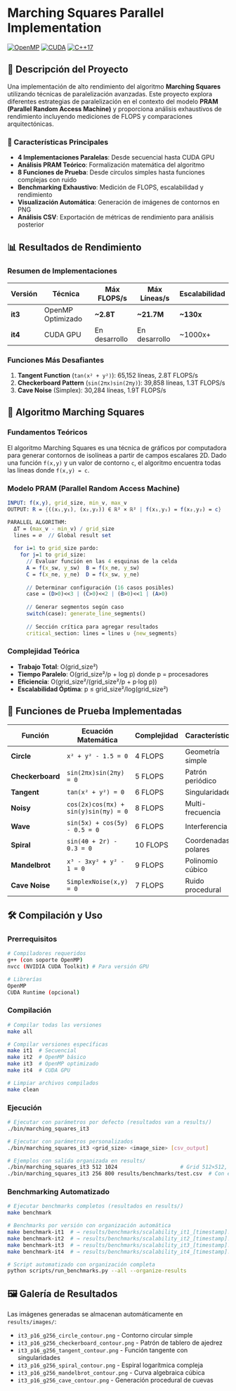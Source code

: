 # Marching Squares Parallel Implementation

[![OpenMP](https://img.shields.io/badge/OpenMP-Parallel-green.svg)](https://www.openmp.org/)
[![CUDA](https://img.shields.io/badge/CUDA-GPU_Accelerated-green.svg)](https://developer.nvidia.com/cuda-zone)
[![C++17](https://img.shields.io/badge/C++-17-blue.svg)](https://en.cppreference.com/w/cpp/17)

## 🚀 Descripción del Proyecto

Una implementación de alto rendimiento del algoritmo **Marching Squares** utilizando técnicas de paralelización avanzadas. Este proyecto explora diferentes estrategias de paralelización en el contexto del modelo **PRAM (Parallel Random Access Machine)** y proporciona análisis exhaustivos de rendimiento incluyendo mediciones de FLOPS y comparaciones arquitectónicas.

### 🎯 Características Principales

- **4 Implementaciones Paralelas**: Desde secuencial hasta CUDA GPU
- **Análisis PRAM Teórico**: Formalización matemática del algoritmo
- **8 Funciones de Prueba**: Desde círculos simples hasta funciones complejas con ruido
- **Benchmarking Exhaustivo**: Medición de FLOPS, escalabilidad y rendimiento
- **Visualización Automática**: Generación de imágenes de contornos en PNG
- **Análisis CSV**: Exportación de métricas de rendimiento para análisis posterior

## 📊 Resultados de Rendimiento

### Resumen de Implementaciones

| Versión | Técnica | Máx FLOPS/s | Máx Líneas/s | Escalabilidad |
|---------|---------|-------------|---------------|---------------|
| **it3** | OpenMP Optimizado | **~2.8T** | **~21.7M** | **~130x** |
| **it4** | CUDA GPU | En desarrollo | En desarrollo | ~1000x+ |

### Funciones Más Desafiantes

1. **Tangent Function** (`tan(x² + y²)`): 65,152 líneas, 2.8T FLOPS/s
2. **Checkerboard Pattern** (`sin(2πx)sin(2πy)`): 39,858 líneas, 1.3T FLOPS/s  
3. **Cave Noise** (Simplex): 30,284 líneas, 1.9T FLOPS/s

## 🔬 Algoritmo Marching Squares

### Fundamentos Teóricos

El algoritmo Marching Squares es una técnica de gráficos por computadora para generar contornos de isolíneas a partir de campos escalares 2D. Dado una función `f(x,y)` y un valor de contorno `c`, el algoritmo encuentra todas las líneas donde `f(x,y) = c`.

### Modelo PRAM (Parallel Random Access Machine)

```mathematica
INPUT: f(x,y), grid_size, min_v, max_v
OUTPUT: R = {((x₁,y₁), (x₂,y₂)) ∈ ℝ² × ℝ² | f(x₁,y₁) = f(x₂,y₂) = c}

PARALLEL ALGORITHM:
  ΔT = (max_v - min_v) / grid_size
  lines = ∅  // Global result set
  
  for i=1 to grid_size pardo:
    for j=1 to grid_size:
      // Evaluar función en las 4 esquinas de la celda
      A = f(x_sw, y_sw)  B = f(x_ne, y_sw) 
      C = f(x_ne, y_ne)  D = f(x_sw, y_ne)
      
      // Determinar configuración (16 casos posibles)
      case = (D>0)<<3 | (C>0)<<2 | (B>0)<<1 | (A>0)
      
      // Generar segmentos según caso
      switch(case): generate_line_segments()
      
      // Sección crítica para agregar resultados
      critical_section: lines = lines ∪ {new_segments}
```

### Complejidad Teórica

- **Trabajo Total**: O(grid_size²)
- **Tiempo Paralelo**: O(grid_size²/p + log p) donde p = procesadores
- **Eficiencia**: O(grid_size²/(grid_size²/p + p·log p))
- **Escalabilidad Óptima**: p ≤ grid_size²/log(grid_size²)


## 🎨 Funciones de Prueba Implementadas

| Función | Ecuación Matemática | Complejidad | Características |
|---------|-------------------|-------------|-----------------|
| **Circle** | `x² + y² - 1.5 = 0` | 4 FLOPS | Geometría simple |
| **Checkerboard** | `sin(2πx)sin(2πy) = 0` | 5 FLOPS | Patrón periódico |
| **Tangent** | `tan(x² + y²) = 0` | 6 FLOPS | Singularidades |
| **Noisy** | `cos(2x)cos(πx) + sin(y)sin(πy) = 0` | 8 FLOPS | Multi-frecuencia |
| **Wave** | `sin(5x) + cos(5y) - 0.5 = 0` | 6 FLOPS | Interferencia |
| **Spiral** | `sin(4θ + 2r) - 0.3 = 0` | 10 FLOPS | Coordenadas polares |
| **Mandelbrot** | `x³ - 3xy² + y² - 1 = 0` | 9 FLOPS | Polinomio cúbico |
| **Cave Noise** | `SimplexNoise(x,y) = 0` | 7 FLOPS | Ruido procedural |

## 🛠️ Compilación y Uso

### Prerrequisitos

```bash
# Compiladores requeridos
g++ (con soporte OpenMP)
nvcc (NVIDIA CUDA Toolkit) # Para versión GPU

# Librerías
OpenMP
CUDA Runtime (opcional)
```

### Compilación

```bash
# Compilar todas las versiones
make all

# Compilar versiones específicas
make it1  # Secuencial
make it2  # OpenMP básico  
make it3  # OpenMP optimizado
make it4  # CUDA GPU

# Limpiar archivos compilados
make clean
```

### Ejecución

```bash
# Ejecutar con parámetros por defecto (resultados van a results/)
./bin/marching_squares_it3

# Ejecutar con parámetros personalizados
./bin/marching_squares_it3 <grid_size> <image_size> [csv_output]

# Ejemplos con salida organizada en results/
./bin/marching_squares_it3 512 1024                    # Grid 512×512, imagen 1024×1024
./bin/marching_squares_it3 256 800 results/benchmarks/test.csv  # Con exportación CSV
```

### Benchmarking Automatizado

```bash
# Ejecutar benchmarks completos (resultados en results/)
make benchmark

# Benchmarks por versión con organización automática
make benchmark-it1  # → results/benchmarks/scalability_it1_[timestamp].csv
make benchmark-it2  # → results/benchmarks/scalability_it2_[timestamp].csv  
make benchmark-it3  # → results/benchmarks/scalability_it3_[timestamp].csv
make benchmark-it4  # → results/benchmarks/scalability_it4_[timestamp].csv

# Script automatizado con organización completa
python scripts/run_benchmarks.py --all --organize-results
```

## 🖼️ Galería de Resultados

Las imágenes generadas se almacenan automáticamente en `results/images/`:

- `it3_p16_g256_circle_contour.png` - Contorno circular simple
- `it3_p16_g256_checkerboard_contour.png` - Patrón de tablero de ajedrez
- `it3_p16_g256_tangent_contour.png` - Función tangente con singularidades
- `it3_p16_g256_spiral_contour.png` - Espiral logarítmica compleja
- `it3_p16_g256_mandelbrot_contour.png` - Curva algebraica cúbica
- `it3_p16_g256_cave_contour.png` - Generación procedural de cuevas